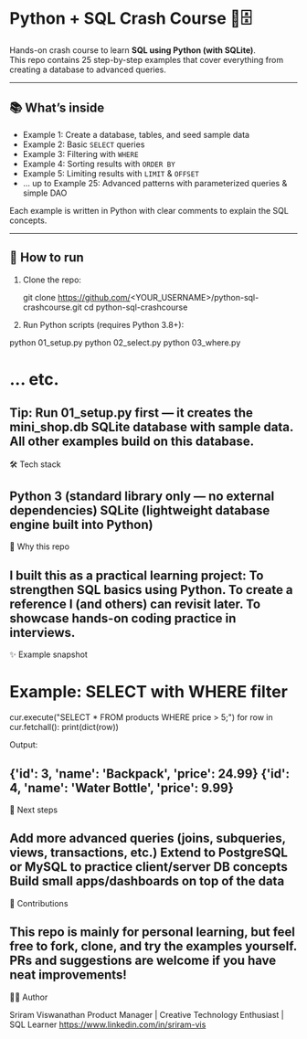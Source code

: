 # Python + SQL Crash Course 🐍🗄️

Hands-on crash course to learn **SQL using Python (with SQLite)**.  
This repo contains 25 step-by-step examples that cover everything from creating a database to advanced queries.

---

## 📚 What’s inside
- Example 1: Create a database, tables, and seed sample data  
- Example 2: Basic `SELECT` queries  
- Example 3: Filtering with `WHERE`  
- Example 4: Sorting results with `ORDER BY`  
- Example 5: Limiting results with `LIMIT` & `OFFSET`  
- ... up to Example 25: Advanced patterns with parameterized queries & simple DAO  

Each example is written in Python with clear comments to explain the SQL concepts.

---

## 🚀 How to run
1. Clone the repo:

   git clone https://github.com/<YOUR_USERNAME>/python-sql-crashcourse.git
   cd python-sql-crashcourse

2. Run Python scripts (requires Python 3.8+):

  python 01_setup.py
  python 02_select.py
  python 03_where.py
  # ... etc.


Tip: Run 01_setup.py first — it creates the mini_shop.db SQLite database with sample data.
All other examples build on this database.
------------

🛠️ Tech stack

Python 3 (standard library only — no external dependencies)
SQLite (lightweight database engine built into Python)
-------------

🎯 Why this repo

I built this as a practical learning project:
To strengthen SQL basics using Python.
To create a reference I (and others) can revisit later.
To showcase hands-on coding practice in interviews.
-----------

✨ Example snapshot

# Example: SELECT with WHERE filter
  cur.execute("SELECT * FROM products WHERE price > 5;")
  for row in cur.fetchall():
    print(dict(row))

Output:

  {'id': 3, 'name': 'Backpack', 'price': 24.99}
  {'id': 4, 'name': 'Water Bottle', 'price': 9.99}
------------

📌 Next steps

Add more advanced queries (joins, subqueries, views, transactions, etc.)
Extend to PostgreSQL or MySQL to practice client/server DB concepts
Build small apps/dashboards on top of the data
------------


🤝 Contributions

This repo is mainly for personal learning, but feel free to fork, clone, and try the examples yourself.
PRs and suggestions are welcome if you have neat improvements!
------------

🧑‍💻 Author

Sriram Viswanathan
Product Manager | Creative Technology Enthusiast | SQL Learner
https://www.linkedin.com/in/sriram-vis
